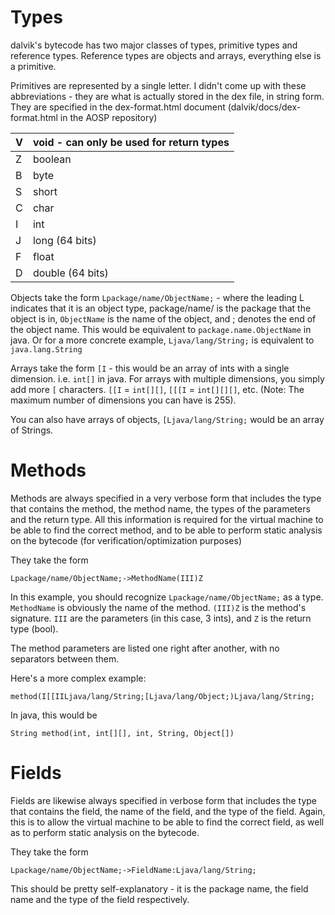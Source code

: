 # Types #

dalvik's bytecode has two major classes of types, primitive types and reference types. Reference types are objects and arrays, everything else is a primitive.

Primitives are represented by a single letter. I didn't come up with these abbreviations - they are what is actually stored in the dex file, in string form. They are specified in the dex-format.html document (dalvik/docs/dex-format.html in the AOSP repository)

| V | void - can only be used for return types |
|:--|:-----------------------------------------|
| Z | boolean                                  |
| B | byte                                     |
| S | short                                    |
| C | char                                     |
| I | int                                      |
| J | long (64 bits)                           |
| F | float                                    |
| D | double (64 bits)                         |

Objects take the form `Lpackage/name/ObjectName;` - where the leading L indicates that it is an object type, package/name/ is the package that the object is in, `ObjectName` is the name of the object, and ; denotes the end of the object name. This would be equivalent to `package.name.ObjectName` in java. Or for a more concrete example, `Ljava/lang/String;` is equivalent to `java.lang.String`

Arrays take the form `[I` - this would be an array of ints with a single dimension. i.e. `int[]` in java. For arrays with multiple dimensions, you simply add more `[` characters. `[[I` = `int[][]`, `[[[I` = `int[][][]`, etc. (Note: The maximum number of dimensions you can have is 255).

You can also have arrays of objects, `[Ljava/lang/String;` would be an array of Strings.

# Methods #

Methods are always specified in a very verbose form that includes the type that contains the method, the method name, the types of the parameters and the return type. All this information is required for the virtual machine to be able to find the correct method, and to be able to perform static analysis on the bytecode (for verification/optimization purposes)

They take the form

```
Lpackage/name/ObjectName;->MethodName(III)Z
```

In this example, you should recognize `Lpackage/name/ObjectName;` as a type. `MethodName` is obviously the name of the method. `(III)Z` is the method's signature. `III` are the parameters (in this case, 3 ints), and `Z` is the return type (bool).

The method parameters are listed one right after another, with no separators between them.

Here's a more complex example:
```
method(I[[IILjava/lang/String;[Ljava/lang/Object;)Ljava/lang/String;
```

In java, this would be

```
String method(int, int[][], int, String, Object[])
```

# Fields #

Fields are likewise always specified in verbose form that includes the type that contains the field, the name of the field, and the type of the field. Again, this is to allow the virtual machine to be able to find the correct field, as well as to perform static analysis on the bytecode.

They take the form

```
Lpackage/name/ObjectName;->FieldName:Ljava/lang/String;
```

This should be pretty self-explanatory - it is the package name, the field name and the type of the field respectively.
